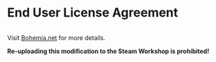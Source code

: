 # End User License Agreement
[<img src="">](https://www.bohemia.net/community/licenses/arma-public-license-share-alike)

Visit [Bohemia.net](https://www.bohemia.net/community/licenses/arma-public-license-share-alike) for more details.

**Re-uploading this modification to the Steam Workshop is prohibited!**